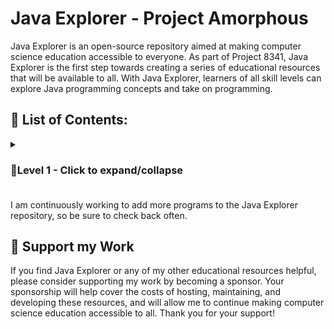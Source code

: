 # Java Explorer - Project Amorphous

Java Explorer is an open-source repository aimed at making computer science education accessible to everyone. As part of Project 8341, Java Explorer is the first step towards creating a series of educational resources that will be available to all. With Java Explorer, learners of all skill levels can explore Java programming concepts and take on programming.

## 📃 List of Contents:
<details>
<summary><h3>🔰Level 1 - Click to expand/collapse<h3></summary>
  <p> Basic java programs on accepting I/O, working with variables, operators using main()</p>
  <p><b> Write a program to </b></p>
  
  
- [1. Display name, school and class in different lines](https://github.com/imteshalkarim/JavaExplorer/blob/main/P01.java)
- [2. Display your name, age and address in one line but with different print functions](https://github.com/imteshalkarim/JavaExplorer/blob/main/P02.java)
- [3. Print the sum and average of three given numbers](https://github.com/imteshalkarim/JavaExplorer/blob/main/P03.java)
- [4. Store numbers in two variables a and b. Exchange the value of a and b by taking the help of a third variable and display the values of a and b](https://github.com/imteshalkarim/JavaExplorer/blob/main/P04.java)
- [5. Display the sum, product of three given numbers and also display the difference in between the two results](https://github.com/imteshalkarim/JavaExplorer/blob/main/P05.java)
- [6. Store numbers in two variables a and b. Exchange their values without using a third variable and then display their values](https://github.com/imteshalkarim/JavaExplorer/blob/main/P06.java)
- [7. Store roll number, marks in three subjects of a student and display the roll, total and percentage of marks obtained by the student](https://github.com/imteshalkarim/JavaExplorer/blob/main/P07.java)
- [8. Evaluate the following expression where the value of a and b are given. a^2 + b^2-4/2ab](https://github.com/imteshalkarim/JavaExplorer/blob/main/P08.java)
- [9. Display the area of a triangle whose base and height is given](https://github.com/imteshalkarim/JavaExplorer/blob/main/P09.java)
- [10. Calculate the area and circumference of a circle and print them whose radius is given](https://github.com/imteshalkarim/JavaExplorer/blob/main/P10.java)
- [11. Display the average runs of a cricket player. The player has scored 400 runs in 5 innings, 396 in 6 innings and 700 runs in 8 innings](https://github.com/imteshalkarim/JavaExplorer/blob/main/P11.java)
- [12. Accept length and breadth of a rectangular floor and find the total cost of flooring at Rs. 25 per unit](https://github.com/imteshalkarim/JavaExplorer/blob/main/P12.java)
- [13. Accept a character and display its ascii value](https://github.com/imteshalkarim/JavaExplorer/blob/main/P13.java)
- [14. Accept the cost of 1 table and 1 chair and display the cost of 16 tables and 12 chairs](https://github.com/imteshalkarim/JavaExplorer/blob/main/P14.java)
- [15. Accept two characters and print the sum of their ascii values](https://github.com/imteshalkarim/JavaExplorer/blob/main/P15.java)
- [16. Accept a number and display the square of the last digit](https://github.com/imteshalkarim/JavaExplorer/blob/main/P16.java)
- [17. Enter sales value of a sales man and display his commission earnt when the rate of commission is 2%](https://github.com/imteshalkarim/JavaExplorer/blob/main/P17.java)
- [18. Enter quantity sold and price per unit. Display the sales price after giving 2% discount](https://github.com/imteshalkarim/JavaExplorer/blob/main/P18.java)
- [19. Enter temperature in fahrenheit and convert it to celsius](https://github.com/imteshalkarim/JavaExplorer/blob/main/P19.java)
- [20. Enter distance covered and time taken by a car and calculate its speed](https://github.com/imteshalkarim/JavaExplorer/blob/main/P20.java)
- [21. Enter basic salary of an employee. Calculate and display the following: DA = 25% of basic salary, HRA = 15% of basic salary, PF = 8.33% of basic salary, Net pay = basic salary + DA + HRA, Gross pay = Net pay - PF](https://github.com/imteshalkarim/JavaExplorer/blob/main/P21.java)
- [22. Enter the values of coefficients of a quadratic equation ax^2+bx+c=0. Find the roots of the equation and display them.](https://github.com/imteshalkarim/JavaExplorer/blob/main/P22.java)
- [23. Enter side of a cube and display its surface area and volume.](https://github.com/imteshalkarim/JavaExplorer/blob/main/P23.java)
- [24. Accept principal, rate of interest and time period. Calculate and display simple interest.](https://github.com/imteshalkarim/JavaExplorer/blob/main/P24.java)
- [25. Enter a 4-digit number and display the sum of its first and last digit.](https://github.com/imteshalkarim/JavaExplorer/blob/main/P25.java)
- [26. Enter area of a circle and display its radius, diameter and circumference](https://github.com/imteshalkarim/JavaExplorer/blob/main/P26.java)
- [27. Enter 3 sides of a triangle and display its area and perimeter](https://github.com/imteshalkarim/JavaExplorer/blob/main/P27.java)
- [28. Enter principal, rate of interest and number of years to calculate and display the compound interest.](https://github.com/imteshalkarim/JavaExplorer/blob/main/P28.java)
- [29. Enter distance in km and display it in metres and cm.](https://github.com/imteshalkarim/JavaExplorer/blob/main/P29.java)
- [30. Enter a 3 digit number and display its digits in separate lines.](https://github.com/imteshalkarim/JavaExplorer/blob/main/P30.java)
- [31. Enter a 3 digit number and display it in reverse.](https://github.com/imteshalkarim/JavaExplorer/blob/main/P31.java)
- [32. Enter a 3 digit number and display the sum of its digits.](https://github.com/imteshalkarim/JavaExplorer/blob/main/P32.java)
- [33. Accept a number and check if it is even or odd by using conditional/ternary operator.](https://github.com/imteshalkarim/JavaExplorer/blob/main/P33.java)
- [34. Enter a number and check if it is positive or negative using conditional/ternary operator.](https://github.com/imteshalkarim/JavaExplorer/blob/main/P34.java)
- [35. Input a year and check if it is a leap year or not using ternary operator.](https://github.com/imteshalkarim/JavaExplorer/blob/main/P35.java)
- [36. Enter length, breadth and height of a cuboid and calculate its volume.](https://github.com/imteshalkarim/JavaExplorer/blob/main/P36.java)
- [37. Accept area and length of a rectangular field. Calculate cost of fencing it at Rs.15 per metre.](https://github.com/imteshalkarim/JavaExplorer/blob/main/P37.java)
- [38. Accept time in hours and convert it to hours, minutes and seconds format.](https://github.com/imteshalkarim/JavaExplorer/blob/main/P38.java)
- [39. Enter base and perpendicular of a right angled triangle. Display its hypotenuse and area.](https://github.com/imteshalkarim/JavaExplorer/blob/main/P39.java)
- [40. Accept temperature in Celsius and display it in Fahrenheit.](https://github.com/imteshalkarim/JavaExplorer/blob/main/P40.java)
- [41. Accept two sides of a rectangle and display the length of its diagonals.](https://github.com/imteshalkarim/JavaExplorer/blob/main/P41.java)
- [42.In an election two candidates A and B contested. A got 60% of the votes. Write a program to accept the total number of votes and display the number of votes scored by each candidate.](https://github.com/imteshalkarim/JavaExplorer/blob/main/P42.java)
- [43. Enter time in minutes and display it in hours and minutes.](https://github.com/imteshalkarim/JavaExplorer/blob/main/P43.java)
- [44. Display the following: 1. Perimeter of a circle whose length is 45 and breadth is 30 2. Area and circumference of a circle whose diameter is 21.](https://github.com/imteshalkarim/JavaExplorer/blob/main/P44.java)
- [45. Store the name of two students and their respective heights. Display the name of the tallest student. ](https://github.com/imteshalkarim/JavaExplorer/blob/main/P45.java)
</details>


I am continuously working to add more programs to the Java Explorer repository, so be sure to check back often.

## 🫶 Support my Work

If you find Java Explorer or any of my other educational resources helpful, please consider supporting my work by becoming a sponsor. Your sponsorship will help cover the costs of hosting, maintaining, and developing these resources, and will allow me to continue making computer science education accessible to all. Thank you for your support!

